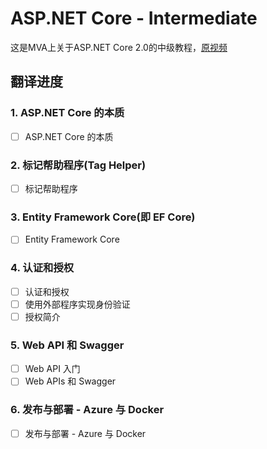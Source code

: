 # ASP.NET Core - Intermediate

这是MVA上关于ASP.NET Core 2.0的中级教程，[原视频](https://mva.microsoft.com/en-US/training-courses/aspnet-core-intermediate-18154)

## 翻译进度

### 1. ASP.NET Core 的本质

- [ ] ASP.NET Core 的本质

### 2. 标记帮助程序(Tag Helper)

- [ ] 标记帮助程序

### 3. Entity Framework Core(即 EF Core)

- [ ] Entity Framework Core

### 4. 认证和授权

- [ ] 认证和授权
- [ ] 使用外部程序实现身份验证
- [ ] 授权简介

### 5. Web API 和 Swagger

- [ ] Web API 入门
- [ ] Web APIs 和 Swagger

### 6. 发布与部署 - Azure 与 Docker

- [ ] 发布与部署 - Azure 与 Docker